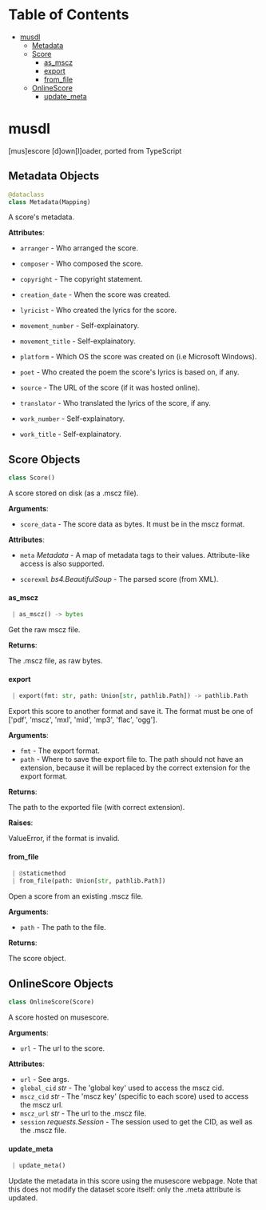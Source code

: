 # Table of Contents

* [musdl](#musdl)
  * [Metadata](#musdl.Metadata)
  * [Score](#musdl.Score)
    * [as\_mscz](#musdl.Score.as_mscz)
    * [export](#musdl.Score.export)
    * [from\_file](#musdl.Score.from_file)
  * [OnlineScore](#musdl.OnlineScore)
    * [update\_meta](#musdl.OnlineScore.update_meta)

<a name="musdl"></a>
# musdl

[mus]escore [d]own[l]oader, ported from TypeScript

<a name="musdl.Metadata"></a>
## Metadata Objects

```python
@dataclass
class Metadata(Mapping)
```

A score's metadata.

**Attributes**:

  
- `arranger` - Who arranged the score.
  
- `composer` - Who composed the score.
  
- `copyright` - The copyright statement.
  
- `creation_date` - When the score was created.
  
- `lyricist` - Who created the lyrics for the score.
  
- `movement_number` - Self-explainatory.
  
- `movement_title` - Self-explainatory.
  
- `platform` - Which OS the score was created on (i.e Microsoft Windows).
  
- `poet` - Who created the poem the score's lyrics is based on, if any.
  
- `source` - The URL of the score (if it was hosted online).
  
- `translator` - Who translated the lyrics of the score, if any.
  
- `work_number` - Self-explainatory.
  
- `work_title` - Self-explainatory.

<a name="musdl.Score"></a>
## Score Objects

```python
class Score()
```

A score stored on disk (as a .mscz file).

**Arguments**:

- `score_data` - The score data as bytes.
  It must be in the mscz format.
  

**Attributes**:

- `meta` _Metadata_ - A map of metadata tags to their values.
  Attribute-like access is also supported.
  
- `scorexml` _bs4.BeautifulSoup_ - The parsed score (from XML).

<a name="musdl.Score.as_mscz"></a>
#### as\_mscz

```python
 | as_mscz() -> bytes
```

Get the raw mscz file.

**Returns**:

  The .mscz file, as raw bytes.

<a name="musdl.Score.export"></a>
#### export

```python
 | export(fmt: str, path: Union[str, pathlib.Path]) -> pathlib.Path
```

Export this score to another format and save it.
The format must be one of ['pdf', 'mscz', 'mxl', 'mid', 'mp3', 'flac', 'ogg'].

**Arguments**:

- `fmt` - The export format.
- `path` - Where to save the export file to.
  The path should not have an extension, because it will be replaced
  by the correct extension for the export format.
  

**Returns**:

  The path to the exported file (with correct extension).
  

**Raises**:

  ValueError, if the format is invalid.

<a name="musdl.Score.from_file"></a>
#### from\_file

```python
 | @staticmethod
 | from_file(path: Union[str, pathlib.Path])
```

Open a score from an existing .mscz file.

**Arguments**:

- `path` - The path to the file.
  

**Returns**:

  The score object.

<a name="musdl.OnlineScore"></a>
## OnlineScore Objects

```python
class OnlineScore(Score)
```

A score hosted on musescore.

**Arguments**:

- `url` - The url to the score.
  

**Attributes**:

- `url` - See args.
- `global_cid` _str_ - The 'global key' used to access the mscz cid.
- `mscz_cid` _str_ - The 'mscz key' (specific to each score) used to access the mscz url.
- `mscz_url` _str_ - The url to the .mscz file.
- `session` _requests.Session_ - The session used to get the CID, as well as the .mscz file.

<a name="musdl.OnlineScore.update_meta"></a>
#### update\_meta

```python
 | update_meta()
```

Update the metadata in this score using the musescore webpage.
Note that this does not modify the dataset score itself: only the .meta attribute is updated.

